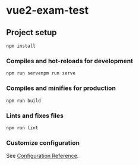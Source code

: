 # vue2-exam-test

## Project setup
```
npm install
```

### Compiles and hot-reloads for development
```
npm run servenpm run serve
```

### Compiles and minifies for production
```
npm run build
```

### Lints and fixes files
```
npm run lint
```

### Customize configuration
See [Configuration Reference](https://cli.vuejs.org/config/).
